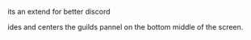 <p> its an extend for better discord </p>
<p> ides and centers the guilds pannel on the bottom middle of the screen.</p>
